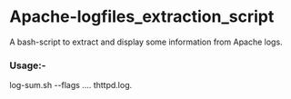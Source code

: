 # Apache-logfiles_extraction_script
A bash-script to extract and display some information from Apache logs.

### Usage:-
log-sum.sh --flags .... thttpd.log.
